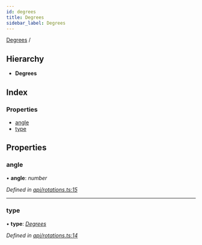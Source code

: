 ```yaml
---
id: degrees
title: Degrees
sidebar_label: Degrees
---
```


[Degrees](degrees.md) /

## Hierarchy

* **Degrees**

## Index

### Properties

* [angle](degrees.md#angle)
* [type](degrees.md#type)

## Properties

###  angle

• **angle**: *number*

*Defined in [api/rotations.ts:15](https://github.com/Hopding/pdf-lib-docs/blob/36487a6/pdf-lib/src/api/rotations.ts#L15)*

___

###  type

• **type**: *[Degrees](../enums/rotationtypes.md#degrees)*

*Defined in [api/rotations.ts:14](https://github.com/Hopding/pdf-lib-docs/blob/36487a6/pdf-lib/src/api/rotations.ts#L14)*